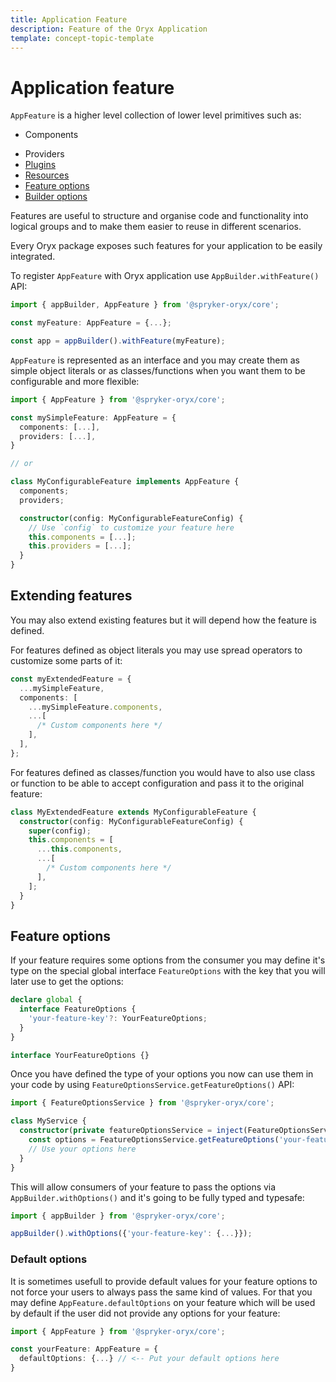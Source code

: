 ```yaml
---
title: Application Feature
description: Feature of the Oryx Application
template: concept-topic-template
---
```


# Application feature

`AppFeature` is a higher level collection of lower level primitives such as:

<!-- TODO: Link to components -->
- Components
<!-- TODO: Link to providers -->
- Providers
- [Plugins](./app-plugins.md)
- [Resources](./resources.md)
- [Feature options](#feature-options)
- [Builder options](./index.md#options)

Features are useful to structure and organise code and functionality into logical groups and to make them easier to reuse in different scenarios.

Every Oryx package exposes such features for your application to be easily integrated.

To register `AppFeature` with Oryx application use `AppBuilder.withFeature()` API:

```ts
import { appBuilder, AppFeature } from '@spryker-oryx/core';

const myFeature: AppFeature = {...};

const app = appBuilder().withFeature(myFeature);
```

`AppFeature` is represented as an interface and you may create them as simple object literals or as classes/functions when you want them to be configurable and more flexible:

```ts
import { AppFeature } from '@spryker-oryx/core';

const mySimpleFeature: AppFeature = {
  components: [...],
  providers: [...],
}

// or

class MyConfigurableFeature implements AppFeature {
  components;
  providers;

  constructor(config: MyConfigurableFeatureConfig) {
    // Use `config` to customize your feature here
    this.components = [...];
    this.providers = [...];
  }
}
```

## Extending features

You may also extend existing features but it will depend how the feature is defined.

For features defined as object literals you may use spread operators to customize some parts of it:

```ts
const myExtendedFeature = {
  ...mySimpleFeature,
  components: [
    ...mySimpleFeature.components,
    ...[
      /* Custom components here */
    ],
  ],
};
```

For features defined as classes/function you would have to also use class or function to be able to accept configuration and pass it to the original feature:

```ts
class MyExtendedFeature extends MyConfigurableFeature {
  constructor(config: MyConfigurableFeatureConfig) {
    super(config);
    this.components = [
      ...this.components,
      ...[
        /* Custom components here */
      ],
    ];
  }
}
```

## Feature options

If your feature requires some options from the consumer you may define it's type on the special global interface `FeatureOptions` with the key that you will later use to get the options:

```ts
declare global {
  interface FeatureOptions {
    'your-feature-key'?: YourFeatureOptions;
  }
}

interface YourFeatureOptions {}
```

Once you have defined the type of your options you now can use them in your code by using `FeatureOptionsService.getFeatureOptions()` API:

```ts
import { FeatureOptionsService } from '@spryker-oryx/core';

class MyService {
  constructor(private featureOptionsService = inject(FeatureOptionsService)) {
    const options = FeatureOptionsService.getFeatureOptions('your-feature-key');
    // Use your options here
  }
}
```

This will allow consumers of your feature to pass the options via `AppBuilder.withOptions()` and it's going to be fully typed and typesafe:

```ts
import { appBuilder } from '@spryker-oryx/core';

appBuilder().withOptions({'your-feature-key': {...}});
```

### Default options

It is sometimes usefull to provide default values for your feature options to not force your users to always pass the same kind of values. For that you may define `AppFeature.defaultOptions` on your feature which will be used by default if the user did not provide any options for your feature:

```ts
import { AppFeature } from '@spryker-oryx/core';

const yourFeature: AppFeature = {
  defaultOptions: {...} // <-- Put your default options here
}
```
